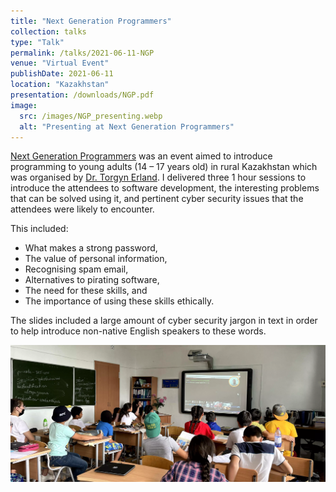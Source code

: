 ```yaml
---
title: "Next Generation Programmers"
collection: talks
type: "Talk"
permalink: /talks/2021-06-11-NGP
venue: "Virtual Event"
publishDate: 2021-06-11
location: "Kazakhstan"
presentation: /downloads/NGP.pdf
image:
  src: /images/NGP_presenting.webp
  alt: "Presenting at Next Generation Programmers"
---
```


[Next Generation Programmers](https://torgyn.github.io/nextgenprog/) was an event aimed to introduce programming to young adults (14 &ndash; 17 years old) in rural Kazakhstan which was organised by [Dr. Torgyn Erland](https://www.linkedin.com/in/torgyn/). I delivered three 1 hour sessions to introduce the attendees to software development, the interesting problems that can be solved using it, and pertinent cyber security issues that the attendees were likely to encounter.
<!-- readmore -->
This included:
 - What makes a strong password,
 - The value of personal information,
 - Recognising spam email,
 - Alternatives to pirating software,
 - The need for these skills, and
 - The importance of using these skills ethically.

The slides included a large amount of cyber security jargon in text in order to help introduce non-native English speakers to these words.

![Giving Presentation](/images/NGP_IMG_1176.webp)

